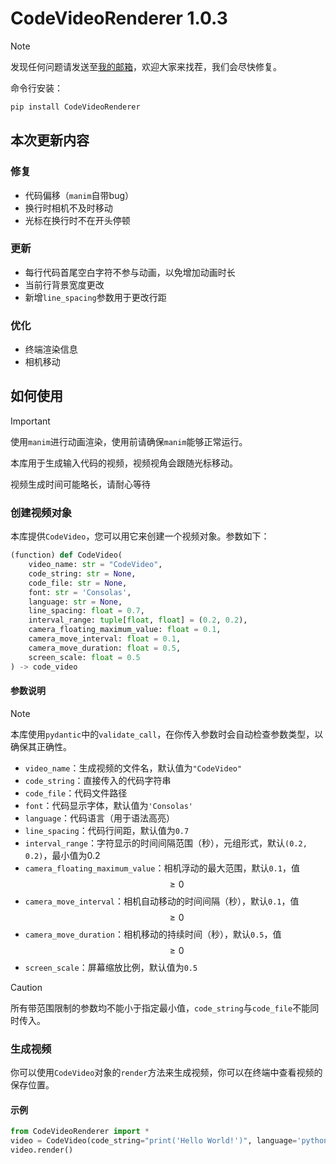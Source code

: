 # CodeVideoRenderer 1.0.3

> [!NOTE]
> 发现任何问题请发送至[我的邮箱](mailto:zhuchongjing_pypi@163.com)，欢迎大家来找茬，我们会尽快修复。

命令行安装：
```bash
pip install CodeVideoRenderer
```

## 本次更新内容

### 修复
- 代码偏移（`manim`自带bug）
- 换行时相机不及时移动
- 光标在换行时不在开头停顿

### 更新
- 每行代码首尾空白字符不参与动画，以免增加动画时长
- 当前行背景宽度更改
- 新增`line_spacing`参数用于更改行距

### 优化
- 终端渲染信息
- 相机移动

## 如何使用

> [!IMPORTANT]
> 使用`manim`进行动画渲染，使用前请确保`manim`能够正常运行。

本库用于生成输入代码的视频，视频视角会跟随光标移动。

视频生成时间可能略长，请耐心等待

### 创建视频对象

本库提供`CodeVideo`，您可以用它来创建一个视频对象。参数如下：

```python
(function) def CodeVideo(
    video_name: str = "CodeVideo",
    code_string: str = None,
    code_file: str = None,
    font: str = 'Consolas',
    language: str = None,
    line_spacing: float = 0.7,
    interval_range: tuple[float, float] = (0.2, 0.2),
    camera_floating_maximum_value: float = 0.1,
    camera_move_interval: float = 0.1,
    camera_move_duration: float = 0.5,
    screen_scale: float = 0.5
) -> code_video
```

#### 参数说明

> [!NOTE]
> 本库使用`pydantic`中的`validate_call`，在你传入参数时会自动检查参数类型，以确保其正确性。
    
- `video_name`：生成视频的文件名，默认值为`"CodeVideo"`
- `code_string`：直接传入的代码字符串
- `code_file`：代码文件路径
- `font`：代码显示字体，默认值为`'Consolas'`
- `language`：代码语言（用于语法高亮）
- `line_spacing`：代码行间距，默认值为`0.7`
- `interval_range`：字符显示的时间间隔范围（秒），元组形式，默认`(0.2, 0.2)`，最小值为$0.2$
- `camera_floating_maximum_value`：相机浮动的最大范围，默认`0.1`，值$$≥0$$
- `camera_move_interval`：相机自动移动的时间间隔（秒），默认`0.1`，值$$≥0$$
- `camera_move_duration`：相机移动的持续时间（秒），默认`0.5`，值$$≥0$$
- `screen_scale`：屏幕缩放比例，默认值为`0.5`

> [!CAUTION]
> 所有带范围限制的参数均不能小于指定最小值，`code_string`与`code_file`不能同时传入。 

### 生成视频
你可以使用`CodeVideo`对象的`render`方法来生成视频，你可以在终端中查看视频的保存位置。

#### 示例
```python
from CodeVideoRenderer import *
video = CodeVideo(code_string="print('Hello World!')", language='python')
video.render()
```
